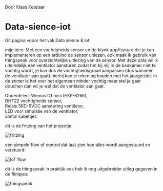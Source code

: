 

Door Klaas Ketelaar

# Data-sience-iot


Git pagina vooor het vak Data sience & iot

mijn idee: Met een vochtigheids sensor en de blynk app/feature die je kan implementeren op een arduino de sensor uitlezen, 
ook maak ik gebruik van thingspeak voor overzichtelijke uitlezing van de sensor. 
Met deze data wil ik uiteindelijk een ventilator aansturen zodat het bij mij in de badkamer niet te vochtig wordt, 
je kan dus de vochtigheidsgraad aanpassen (dus wanneer de ventilator aan gaat) hierbij kan je rekening houden met het jaargetijde.
in de zomer is het over het algemeen minder vochtig maar stel je gaat douchen dan wil je wel dat de ventilator aan gaat.

Onderdelen: 
Wemos D1 mini (ESP-8266),  
DHT22 vochtigheids sensor,  
Relais SRD-5VDC aansturing ventilator,  
LED voor simulatie van de ventilator,  
aantal kabeltjes  

dit is de fritzing van het projectje

![fritzing](https://user-images.githubusercontent.com/79268762/116126980-909f6500-a6c7-11eb-89b5-e5c2ed0738bd.JPG)

een simpele flow of control dat laat zien hoe alles wordt aangestuurd en verstuurd:

![IoT flow](https://user-images.githubusercontent.com/79268762/116127344-00155480-a6c8-11eb-9f8a-d1f108194fda.JPG)


dit is de thingspeak in praktijk ook heb ik nog uitgebreider uitleg gegeven in de filmpjes:

![thingspeak](https://user-images.githubusercontent.com/79268762/116127213-dbb97800-a6c7-11eb-9666-6d6db12bf850.JPG)

